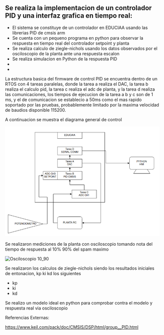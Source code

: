 ## Se realiza la implementacion de un controlador PID y una interfaz grafica en tiempo real:

* El sistema se constituye de un controlador en EDUCIAA usando las librerias PID de cmsis arm
* Se cuenta con un pequeno programa en python para observar la respuesta en tiempo real del controlador setpoint y planta
* Se realiza calculo de ziegle-nichols usando los datos observados por el osciloscopio de la planta ante una respuesta escalon
* Se realiza simulacion en Python de la respuesta PID
* 
* 


La estructura basica del firmware de control PID se encuentra dentro de un RTOS con 4 tareas paralelas, donde la tarea a realiza el DAC, la tarea b realiza el calculo pid, la tarea c realiza el adc de planta, y la tarea d realiza las comunicaciones, los tiempos de ejecucion de la tarea a b y c son de 1 ms, y el de comunicacion se establecio a 50ms como el mas rapido soportado por las pruebas, probablemente limitado por la maxima velocidad de baudios disponible 115200.

A continuacion se muestra el diagrama general de control


![Diagrama PID](https://github.com/juniormonroy/CDI_TPF/blob/master/Capturas/DiagramaFuncional.png)



Se realizaron mediciones de la planta con osciloscopio tomando nota del tiempo de respuesta al 10% 90% del spam maximo

![Osciloscopio 10_90](https://github.com/juniormonroy/CDI_TPF/blob/master/Capturas/osc_10_90.jpg)

Se realizaron los calculos de ziegle-nichols siendo los resultados iniciales de entonacion, kp ki kd los siguientes

* kp
* ki
* kd




Se realizo un modelo ideal en python para comprobar contra el modelo y respuesta real via osciloscopio 





Referencias Externas:

https://www.keil.com/pack/doc/CMSIS/DSP/html/group__PID.html